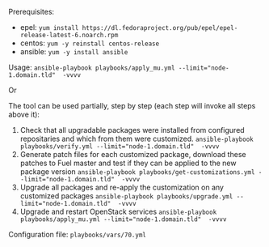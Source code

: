 
Prerequisites:
- epel: `yum install https://dl.fedoraproject.org/pub/epel/epel-release-latest-6.noarch.rpm`
- centos: `yum -y reinstall centos-release`
- ansible: `yum -y install ansible`

Usage:
`ansible-playbook playbooks/apply_mu.yml --limit="node-1.domain.tld"  -vvvv`

Or

The tool can be used partially, step by step (each step will invoke all steps above it):
1. Check that all upgradable packages were installed from configured repositaries
   and which from them were customized.
   `ansible-playbook playbooks/verify.yml --limit="node-1.domain.tld"  -vvvv`
2. Generate patch files for each customized package, download these patches to Fuel master
   and test if they can be applied to the new package version
   `ansible-playbook playbooks/get-customizations.yml --limit="node-1.domain.tld"  -vvvv`
3. Upgrade all packages and re-apply the customization on any customized packages
   `ansible-playbook playbooks/upgrade.yml --limit="node-1.domain.tld"  -vvvv`
4. Upgrade and restart OpenStack services
   `ansible-playbook playbooks/apply_mu.yml --limit="node-1.domain.tld"  -vvvv`

Configuration file: `playbooks/vars/70.yml`
